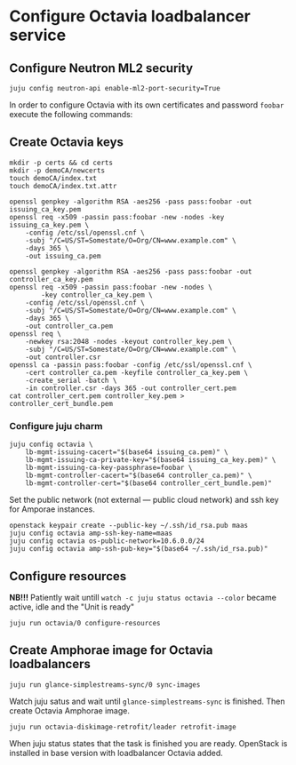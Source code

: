 # Configure Octavia loadbalancer service
## Configure Neutron ML2 security
```
juju config neutron-api enable-ml2-port-security=True
```

In order to configure Octavia with its own certificates and password ```foobar``` execute the following commands:

## Create Octavia keys
```
mkdir -p certs && cd certs
mkdir -p demoCA/newcerts
touch demoCA/index.txt
touch demoCA/index.txt.attr

openssl genpkey -algorithm RSA -aes256 -pass pass:foobar -out issuing_ca_key.pem
openssl req -x509 -passin pass:foobar -new -nodes -key issuing_ca_key.pem \
    -config /etc/ssl/openssl.cnf \
    -subj "/C=US/ST=Somestate/O=Org/CN=www.example.com" \
    -days 365 \
    -out issuing_ca.pem

openssl genpkey -algorithm RSA -aes256 -pass pass:foobar -out controller_ca_key.pem
openssl req -x509 -passin pass:foobar -new -nodes \
        -key controller_ca_key.pem \
    -config /etc/ssl/openssl.cnf \
    -subj "/C=US/ST=Somestate/O=Org/CN=www.example.com" \
    -days 365 \
    -out controller_ca.pem
openssl req \
    -newkey rsa:2048 -nodes -keyout controller_key.pem \
    -subj "/C=US/ST=Somestate/O=Org/CN=www.example.com" \
    -out controller.csr
openssl ca -passin pass:foobar -config /etc/ssl/openssl.cnf \
    -cert controller_ca.pem -keyfile controller_ca_key.pem \
    -create_serial -batch \
    -in controller.csr -days 365 -out controller_cert.pem
cat controller_cert.pem controller_key.pem > controller_cert_bundle.pem
```
### Configure juju charm
```
juju config octavia \
    lb-mgmt-issuing-cacert="$(base64 issuing_ca.pem)" \
    lb-mgmt-issuing-ca-private-key="$(base64 issuing_ca_key.pem)" \
    lb-mgmt-issuing-ca-key-passphrase=foobar \
    lb-mgmt-controller-cacert="$(base64 controller_ca.pem)" \
    lb-mgmt-controller-cert="$(base64 controller_cert_bundle.pem)"
```
Set the public network (not external &mdash; public cloud network) and ssh key for Amporae instances.
```
openstack keypair create --public-key ~/.ssh/id_rsa.pub maas
juju config octavia amp-ssh-key-name=maas
juju config octavia os-public-network=10.6.0.0/24
juju config octavia amp-ssh-pub-key="$(base64 ~/.ssh/id_rsa.pub)"
```

## Configure resources
**NB!!!** Patiently wait untill ```watch -c juju status octavia --color``` became active, idle and the "Unit is ready"
```
juju run octavia/0 configure-resources
```
## Create Amphorae image for Octavia loadbalancers
```
juju run glance-simplestreams-sync/0 sync-images
```
Watch juju satus and wait until ```glance-simplestreams-sync``` is finished. Then create Octavia Amphorae image.
```
juju run octavia-diskimage-retrofit/leader retrofit-image
```
When juju status states that the task is finished you are ready.
OpenStack is installed in base version with loadbalancer Octavia added.
